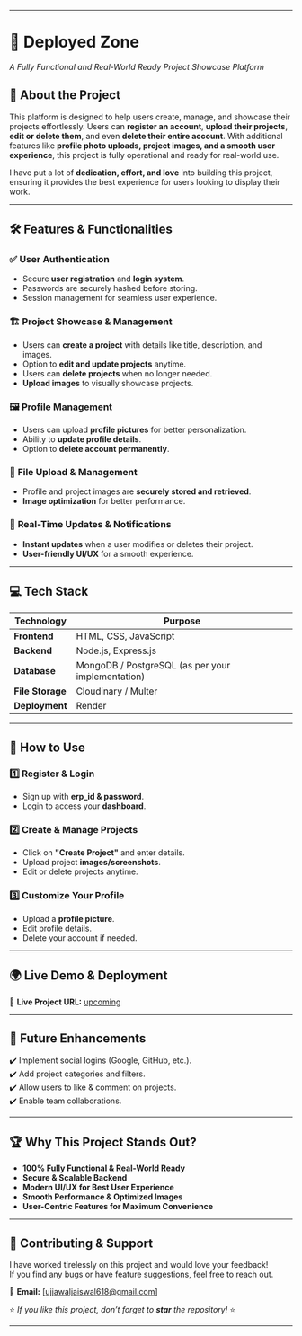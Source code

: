 

---

# 🚀 **Deployed Zone**  
_A Fully Functional and Real-World Ready Project Showcase Platform_

## 🌟 **About the Project**  
This platform is designed to help users create, manage, and showcase their projects effortlessly. Users can **register an account**, **upload their projects**, **edit or delete them**, and even **delete their entire account**. With additional features like **profile photo uploads, project images, and a smooth user experience**, this project is fully operational and ready for real-world use.  

I have put a lot of **dedication, effort, and love** into building this project, ensuring it provides the best experience for users looking to display their work.  

---

## 🛠️ **Features & Functionalities**  

### ✅ **User Authentication**  
- Secure **user registration** and **login system**.  
- Passwords are securely hashed before storing.  
- Session management for seamless user experience.  

### 🏗️ **Project Showcase & Management**  
- Users can **create a project** with details like title, description, and images.  
- Option to **edit and update projects** anytime.  
- Users can **delete projects** when no longer needed.  
- **Upload images** to visually showcase projects.  

### 🖼️ **Profile Management**  
- Users can upload **profile pictures** for better personalization.  
- Ability to **update profile details**.  
- Option to **delete account permanently**.  

### 📂 **File Upload & Management**  
- Profile and project images are **securely stored and retrieved**.  
- **Image optimization** for better performance.  

### 🔄 **Real-Time Updates & Notifications**  
- **Instant updates** when a user modifies or deletes their project.  
- **User-friendly UI/UX** for a smooth experience.  

---

## 💻 **Tech Stack**  

| Technology | Purpose |
|------------|---------|
| **Frontend**  | HTML, CSS, JavaScript |
| **Backend**   | Node.js, Express.js |
| **Database**  | MongoDB / PostgreSQL (as per your implementation) |
| **File Storage** | Cloudinary / Multer |
| **Deployment** | Render |

---

## 📌 **How to Use**  

### 1️⃣ **Register & Login**  
- Sign up with **erp_id & password**.  
- Login to access your **dashboard**.  

### 2️⃣ **Create & Manage Projects**  
- Click on **"Create Project"** and enter details.  
- Upload project **images/screenshots**.  
- Edit or delete projects anytime.  

### 3️⃣ **Customize Your Profile**  
- Upload a **profile picture**.  
- Edit profile details.  
- Delete your account if needed.  

---

## 🌍 **Live Demo & Deployment**  
🔗 **Live Project URL:** [upcoming](#)  

---

## 🎯 **Future Enhancements**  
✔️ Implement social logins (Google, GitHub, etc.).  
✔️ Add project categories and filters.  
✔️ Allow users to like & comment on projects.  
✔️ Enable team collaborations.  

---

## 🏆 **Why This Project Stands Out?**  
- **100% Fully Functional & Real-World Ready**  
- **Secure & Scalable Backend**  
- **Modern UI/UX for Best User Experience**  
- **Smooth Performance & Optimized Images**  
- **User-Centric Features for Maximum Convenience**  

---

## 📢 **Contributing & Support**  
I have worked tirelessly on this project and would love your feedback!  
If you find any bugs or have feature suggestions, feel free to reach out.  

📩 **Email:** [ujjawaljaiswal618@gmail.com]  

⭐ _If you like this project, don’t forget to **star** the repository!_ ⭐  

---